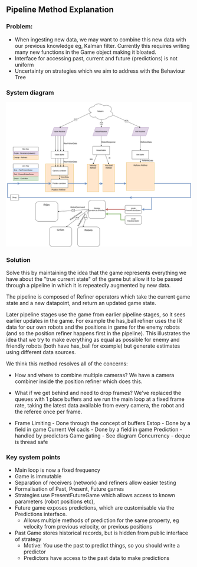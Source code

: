 ## Pipeline Method Explanation


### Problem: 
- When ingesting new data, we may want to combine this new data with our previous knowledge eg, Kalman filter. Currently this requires writing many new functions in the Game object making it bloated.
- Interface for accessing past, current and future (predictions) is not uniform
- Uncertainty on strategies which we aim to address with the Behaviour Tree 
  
### System diagram
![Dataflow Diagram](assets/images/pipeline_new.drawio.png)
### Solution
Solve this by maintaining the idea that the game represents everything we have about the "true current state" of the game but allow it to be passed through a pipeline in which it is repeatedly augmented by new data. 

The pipeline is composed of Refiner operators which take the current game state and a new datapoint, and return an updated game state.

Later pipeline stages use the game from earlier pipeline stages, so it sees earlier updates in the game. For example the has_ball refiner uses the IR data for our own robots and the positions in game for the enemy robots (and so the position refiner happens first in the pipeline). This illustrates the idea that we try to make everything as equal as possible for enemy and friendly robots (both have has_ball for example) but generate estimates using different data sources.  

We think this method resolves all of the concerns: 
 - How and where to combine multiple cameras? We have a camera combiner inside the position refiner which does this.

 - What if we get behind and need to drop frames? We've replaced the queues with 1 place buffers and we run the main loop at a fixed frame rate, taking the latest data available from every camera, the robot and the referee once per frame.
 -  Frame Limiting - Done through the concept of buffers
Estop - Done by a field in game
Current Vel cacls - Done by a field in game 
Prediction - handled by predictors
Game gating - See diagram
Concurrency - deque is thread safe

### Key system points
- Main loop is now a fixed frequency
- Game is immutable
- Separation of receivers (network) and refiners allow easier testing 
- Formalisation of Past, Present, Future games
- Strategies use PresentFutureGame which allows access to known parameters (robot positions etc),
-  Future game exposes predictions, which are customisable via the Predictions interface.
   -  Allows multiple methods of prediction for the same property, eg velocity from previous velocity, or previous positions
-  Past Game stores historical records, but is hidden from public interface of strategy
   -  Motive: You use the past to predict things, so you should write a predictor
   -  Predictors have access to the past data to make predictions


